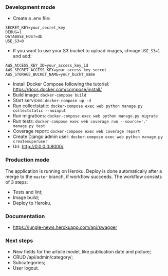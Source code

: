 ### Development mode
* Create a .env file:
```
SECRET_KEY=your_secret_key
DEBUG=1
DATABASE_HOST=db
USE_S3=0
```
* If you want to use your S3 bucket to upload images, chnage `USE_S3=1` and add:
```
AWS_ACCESS_KEY_ID=your_access_key_id
AWS_SECRET_ACCESS_KEY=your_access_key_secret
AWS_STORAGE_BUCKET_NAME=your_buckt_name
```
* Install Docker Compose following the tutorial: https://docs.docker.com/compose/install/
* Build image: `docker-compose build`
* Start services: `docker-compose up -d`
* Run collectstatic: `docker-compose exec web python manage.py collectstatic --noinput`
* Run migrations: `docker-compose exec web python manage.py migrate`
* Run tests: `docker-compose exec web coverage run --source='.' manage.py test`
* Coverage report: `docker-compose exec web coverage report`
* Create Django admin user: `docker-compose exec web python manage.py createsuperuser`
* Url: http://0.0.0.0:8000/

### Production mode
The application is running on Heroku. Deploy is done automatically after a merge to the `master` branch, 
if workflow succeeds. The workflow consists of 3 steps:
* Tests and lint;
* Image build;
* Deploy to Heroku.

### Documentation
* https://jungle-news.herokuapp.com/api/swagger

### Next steps
* New fields for the article model, like publication date and picture;
* CRUD /api/admin/category/;
* Subcategories;
* User logout.